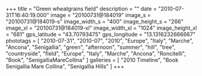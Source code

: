 +++
title = "Green wheatgrains field"
description = ""
date = "2010-07-31T16:40:19.000"
image = "20100731@184019"
image_s = "20100731@184019-s"
image_width_s = "400"
image_height_s = "266"
image_xl = "20100731@184019-xl"
image_width_xl = "1024"
image_height_xl = "681"
gps_latitude = "43.70793475"
gps_longitude = "13.1316232666667"
phototags = [ "2010-07-31", "2010-07", "2010", "Europe", "Italy", "Marche", "Ancona", "Senigallia", "green", "afternoon", "summer", "hill", "tree", "countryside", "field", "Europe", "Italy", "Marche", "Ancona", "Roncitelli", "Book", "SenigalliaMareCollina" ]
galleries = [ "2010 Timeline", "Book Senigallia Mare Collina", "Senigallia Hills" ]
+++
